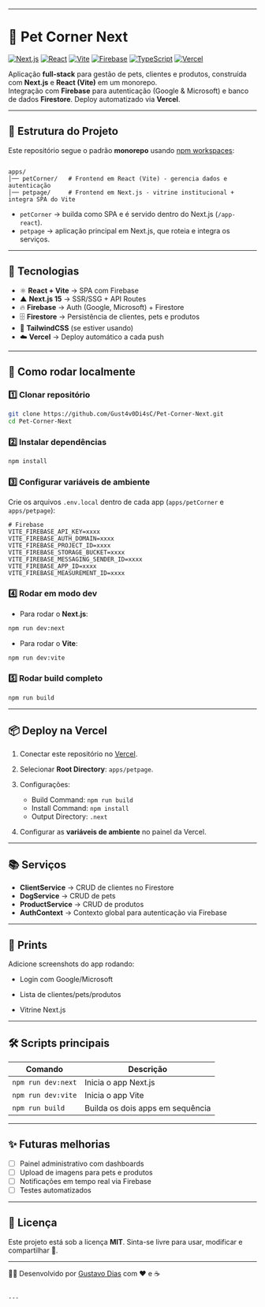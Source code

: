 
---

# 🐾 Pet Corner Next

[![Next.js](https://img.shields.io/badge/Next.js-15-black?style=for-the-badge&logo=next.js)](https://nextjs.org/)
[![React](https://img.shields.io/badge/React-18-61dafb?style=for-the-badge&logo=react&logoColor=black)](https://react.dev/)
[![Vite](https://img.shields.io/badge/Vite-5-646cff?style=for-the-badge&logo=vite&logoColor=yellow)](https://vitejs.dev/)
[![Firebase](https://img.shields.io/badge/Firebase-Auth%20%26%20Firestore-ffca28?style=for-the-badge&logo=firebase&logoColor=black)](https://firebase.google.com/)
[![TypeScript](https://img.shields.io/badge/TypeScript-5-3178c6?style=for-the-badge&logo=typescript&logoColor=white)](https://www.typescriptlang.org/)
[![Vercel](https://img.shields.io/badge/Deploy-Vercel-black?style=for-the-badge&logo=vercel)](https://vercel.com/)

Aplicação **full-stack** para gestão de pets, clientes e produtos, construída com **Next.js** e **React (Vite)** em um monorepo.  
Integração com **Firebase** para autenticação (Google & Microsoft) e banco de dados **Firestore**. Deploy automatizado via **Vercel**.  

---

## 📂 Estrutura do Projeto

Este repositório segue o padrão **monorepo** usando [npm workspaces](https://docs.npmjs.com/cli/v9/using-npm/workspaces):

```

apps/
│── petCorner/   # Frontend em React (Vite) - gerencia dados e autenticação
│── petpage/     # Frontend em Next.js - vitrine institucional + integra SPA do Vite

````

- `petCorner` → builda como SPA e é servido dentro do Next.js (`/app-react`).  
- `petpage` → aplicação principal em Next.js, que roteia e integra os serviços.  

---

## 🚀 Tecnologias

- ⚛️ **React + Vite** → SPA com Firebase  
- ▲ **Next.js 15** → SSR/SSG + API Routes  
- 🔥 **Firebase** → Auth (Google, Microsoft) + Firestore  
- 🗄 **Firestore** → Persistência de clientes, pets e produtos  
- 🎨 **TailwindCSS** (se estiver usando)  
- ☁️ **Vercel** → Deploy automático a cada push  

---

## 🔧 Como rodar localmente

### 1️⃣ Clonar repositório
```bash
git clone https://github.com/Gust4v0Di4sC/Pet-Corner-Next.git
cd Pet-Corner-Next
````

### 2️⃣ Instalar dependências

```bash
npm install
```

### 3️⃣ Configurar variáveis de ambiente

Crie os arquivos `.env.local` dentro de cada app (`apps/petCorner` e `apps/petpage`):

```env
# Firebase
VITE_FIREBASE_API_KEY=xxxx
VITE_FIREBASE_AUTH_DOMAIN=xxxx
VITE_FIREBASE_PROJECT_ID=xxxx
VITE_FIREBASE_STORAGE_BUCKET=xxxx
VITE_FIREBASE_MESSAGING_SENDER_ID=xxxx
VITE_FIREBASE_APP_ID=xxxx
VITE_FIREBASE_MEASUREMENT_ID=xxxx
```

### 4️⃣ Rodar em modo dev

* Para rodar o **Next.js**:

```bash
npm run dev:next
```

* Para rodar o **Vite**:

```bash
npm run dev:vite
```

### 5️⃣ Rodar build completo

```bash
npm run build
```

---

## 📦 Deploy na Vercel

1. Conectar este repositório no [Vercel](https://vercel.com/).
2. Selecionar **Root Directory**: `apps/petpage`.
3. Configurações:

   * Build Command: `npm run build`
   * Install Command: `npm install`
   * Output Directory: `.next`
4. Configurar as **variáveis de ambiente** no painel da Vercel.

---

## 📚 Serviços

* **ClientService** → CRUD de clientes no Firestore
* **DogService** → CRUD de pets
* **ProductService** → CRUD de produtos
* **AuthContext** → Contexto global para autenticação via Firebase

---

## 📸 Prints

Adicione screenshots do app rodando:

* Login com Google/Microsoft

* Lista de clientes/pets/produtos
* Vitrine Next.js

---

## 🛠 Scripts principais

| Comando            | Descrição                        |
| ------------------ | -------------------------------- |
| `npm run dev:next` | Inicia o app Next.js             |
| `npm run dev:vite` | Inicia o app Vite                |
| `npm run build`    | Builda os dois apps em sequência |

---

## ✨ Futuras melhorias

* [ ] Painel administrativo com dashboards
* [ ] Upload de imagens para pets e produtos
* [ ] Notificações em tempo real via Firebase
* [ ] Testes automatizados

---

## 📄 Licença

Este projeto está sob a licença **MIT**.
Sinta-se livre para usar, modificar e compartilhar 🚀.

---

👨‍💻 Desenvolvido por [Gustavo Dias](https://github.com/Gust4v0Di4sC) com ❤️ e ☕

```

---


